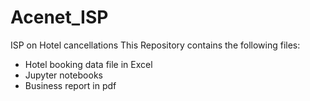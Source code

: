 # Acenet_ISP
ISP on Hotel cancellations
This Repository contains the following files:
- Hotel booking data file in Excel
- Jupyter notebooks
- Business report in pdf
